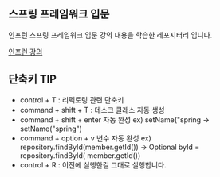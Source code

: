 ## 스프링 프레임워크 입문

인프런 스프링 프레임워크 입문 강의 내용을 학습한 레포지터리 입니다.

[인프런 강의](https://www.inflearn.com/course/spring/dashboard)

## 단축키 TIP

- control + T : 리펙토링 관련 단축키
- command + shift + T : 테스크 클래스 자동 생성
- command + shift + enter 자동 완성 ex) setName("spring -> setName("spring")
- command + option + v 변수 자동 완성 ex) repository.findById(member.getId()) -> Optional<Member> byId = repository.findById(
  member.getId())
- control + R : 이전에 실행한걸 그대로 실행합니다.